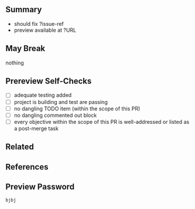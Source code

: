## Summary
- should fix ?issue-ref <!-- remove this item if not relevant -->
- preview available at ?URL <!-- remove this item if not relevant -->

<!-- for a WIP PR, include the following section for progress tracking

### Subtasks
- [ ] task a
- [ ] task b

-->

<!-- 

  when not in a hurry, briefly describe how this PR is approached
  and point out what the reviewers should look for.

  you may find the following prompts useful.

### Implementation Approach
### Testing Approach
### Review Items

 -->


## May Break
<!-- if this PR may break something, list them here -->

nothing


<!-- uncomment the following section if relevant -->
<!--
## Post Merge Tasks
- [ ]
-->

## Prereview Self-Checks
<!-- this PR will be considered as WIP unless all items below are checked -->

- [ ] adequate testing added
- [ ] project is building and test are passing
- [ ] no dangling TODO item (within the scope of this PR)
- [ ] no dangling commented out block
- [ ] every objective within the scope of this PR is well-addressed or listed as a post-merge task

## Related
<!-- uncomment and fill-in relevant items  -->

<!-- - related to ?issue/pr-ref -->
<!-- - depends on ?issue/pr-ref -->

## References

## Preview Password
`bjbj`
